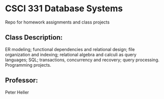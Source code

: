 # CSCI 331 Database Systems  
Repo for homework assignments and class projects

## Class Description:
ER modeling; functional dependencies and relational design; file organization and indexing; relational algebra and calculi as query languages; SQL; transactions, concurrency and recovery; query processing. Programming projects.

## Professor:
Peter Heller 
